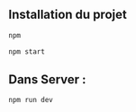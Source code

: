 ## Installation du projet
```bash
npm
```

```bash
npm start
```

## Dans Server : 

```bash
npm run dev
```